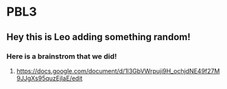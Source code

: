 # PBL3
## Hey this is Leo adding something random!

### Here is a brainstrom that we did!
1. https://docs.google.com/document/d/1l3GbVWrpuji9H_ochjdNE49f27M9JJgXs95quzEjIaE/edit
